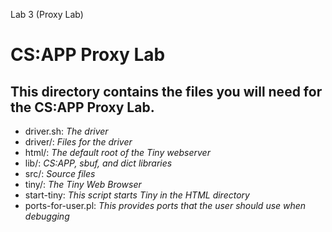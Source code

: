 Lab 3 (Proxy Lab)
# CS:APP Proxy Lab

## This directory contains the files you will need for the CS:APP Proxy Lab.

- driver.sh: *The driver*
- driver/: *Files for the driver*
- html/: *The default root of the Tiny webserver*
- lib/: *CS:APP, sbuf, and dict libraries*
- src/: *Source files*
- tiny/: *The Tiny Web Browser*
- start-tiny: *This script starts Tiny in the HTML directory*
- ports-for-user.pl: *This provides ports that the user should use when debugging*
